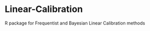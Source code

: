 Linear-Calibration
==================

R package for Frequentist and Bayesian Linear Calibration methods
